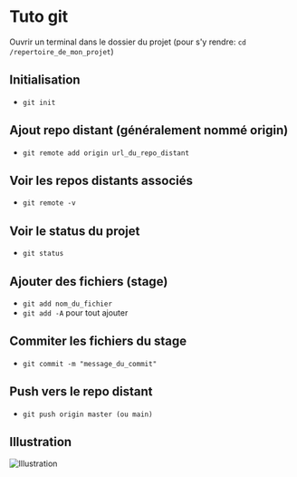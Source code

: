 # Tuto git

Ouvrir un terminal dans le dossier du projet
(pour s'y rendre: ```cd /repertoire_de_mon_projet```)

## Initialisation

- ```git init```

## Ajout repo distant (généralement nommé origin)

- ```git remote add origin url_du_repo_distant```

## Voir les repos distants associés

- ```git remote -v```

## Voir le status du projet 

- ```git status```

## Ajouter des fichiers (stage)

- ```git add nom_du_fichier```
- ```git add -A``` pour tout ajouter

## Commiter les fichiers du stage

- ```git commit -m "message_du_commit"```

## Push vers le repo distant

- ```git push origin master (ou main)```

## Illustration

![Illustration](https://user-images.githubusercontent.com/56133015/112811080-fc1bf580-907b-11eb-8e1e-2dd63788bc3c.jpg)